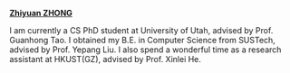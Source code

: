 <a href="https://cooperzzy.github.io/">**Zhiyuan ZHONG**</a>

I am currently a CS PhD student at University of Utah, advised by Prof. Guanhong Tao. I obtained my B.E. in Computer Science from SUSTech, advised by Prof. Yepang Liu. I also spend a wonderful time as a research assistant at HKUST(GZ), advised by Prof. Xinlei He.
